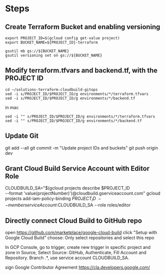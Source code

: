 # Steps

## Create Terraform Bucket and enabling versioning
```
export PROJECT_ID=$(gcloud config get-value project)
export BUCKET_NAME=${PROJECT_ID}-terraform

gsutil mb gs://${BUCKET_NAME} 
gsutil versioning set on gs://${BUCKET_NAME}
```

## Modify terraform.tfvars and backend.tf, with the PROJECT ID
```
cd ~/solutions-terraform-cloudbuild-gitops
sed -i s/PROJECT_ID/$PROJECT_ID/g environments/*/terraform.tfvars
sed -i s/PROJECT_ID/$PROJECT_ID/g environments/*/backend.tf
```
in mac
```
sed -i "" s/PROJECT_ID/$PROJECT_ID/g environments/*/terraform.tfvars
sed -i "" s/PROJECT_ID/$PROJECT_ID/g environments/*/backend.tf
```

## Update Git
git add --all
git commit -m "Update project IDs and buckets"
git push origin dev



## Grant Cloud Build Service Account with Editor Role
CLOUDBUILD_SA="$(gcloud projects describe $PROJECT_ID \
    --format 'value(projectNumber)')@cloudbuild.gserviceaccount.com"
gcloud projects add-iam-policy-binding $PROJECT_ID \
    --member serviceAccount:$CLOUDBUILD_SA --role roles/editor


## Directly connect Cloud Build to GitHub repo
open https://github.com/marketplace/google-cloud-build
click "Setup with Google Cloud Build" 
choose: Only select repositories and select this repo

In GCP Console, go to trigger, create new trigger in specific project and zone
in Source, Select Source:  GitHub, Authenticate, Fill Account and Repository.
Branch .*, use service account CLOUDBUILD_SA.

sign Google Contributor Agreement
https://cla.developers.google.com/








